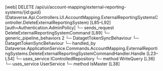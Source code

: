 [web] DELETE /api/ui/account-mapping/external-reporting-systems/{id:guid}  (Dataverse.Api.Controllers.UI.AccountMapping.ExternalReportingSystemsController.DeleteExternalReportingSystem)  [L85–L92] [auth=Authentication.AdminPolicy]
  └─ sends_request DeleteExternalReportingSystemCommand [L89]
    └─ generic_pipeline_behaviors 2
      └─ DatagetTokenSyncBehaviour
      └─ DatagetTokenSyncBehaviour
    └─ handled_by Dataverse.ApplicationService.Commands.AccountMapping.ExternalReportingSystems.DeleteExternalReportingSystemCommandHandler.Handle [L23–L54]
      └─ uses_service IControlledRepository<ExternalReportingSystem>
        └─ method WriteQuery [L36]
      └─ uses_service UserService
        └─ method IsMaster [L38]

